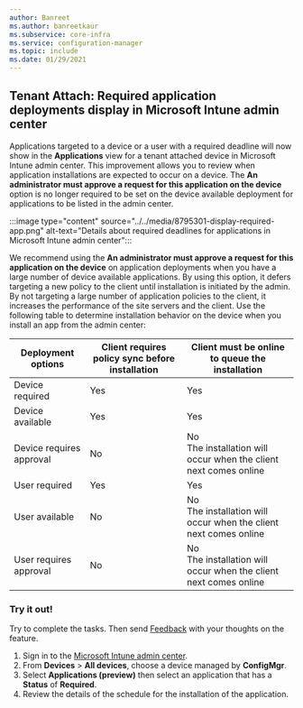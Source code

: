 ```yaml
---
author: Banreet
ms.author: banreetkaur
ms.subservice: core-infra
ms.service: configuration-manager
ms.topic: include
ms.date: 01/29/2021
---
```

## <a name="bkmk_apps"></a> Tenant Attach: Required application deployments display in Microsoft Intune admin center
<!--8795301-->
Applications targeted to a device or a user with a required deadline will now show in the **Applications** view for a tenant attached device in Microsoft Intune admin center. This improvement allows you to review when application installations are expected to occur on a device. The **An administrator must approve a request for this application on the device** option is no longer required to be set on the device available deployment for applications to be listed in the admin center.

:::image type="content" source="../../media/8795301-display-required-app.png" alt-text="Details about required deadlines for applications in Microsoft Intune admin center":::

We recommend using the **An administrator must approve a request for this application on the device** on application deployments when you have a large number of device available applications. By using this option, it defers targeting a new policy to the client until installation is initiated by the admin. By not targeting a large number of application policies to the client, it increases the performance of the site servers and the client. Use the following table to determine installation behavior on the device when you install an app from the admin center:

|Deployment options|Client requires policy sync before installation|Client must be online to queue the installation|
|--|--|--|
|Device required| Yes| Yes|
|Device available| Yes|Yes|
|Device requires approval|No |No </br> The installation will occur when the client next comes online |
|User required|Yes|Yes|
User available|No|No </br> The installation will occur when the client next comes online|
|User requires approval| No|No </br> The installation will occur when the client next comes online|
### Try it out!

Try to complete the tasks. Then send [Feedback](../../../../understand/product-feedback.md) with your thoughts on the feature.

1. Sign in to the [Microsoft Intune admin center](https://go.microsoft.com/fwlink/?linkid=2109431).
1. From **Devices** > **All devices**, choose a device managed by **ConfigMgr**.
1. Select **Applications (preview)** then select an application that has a **Status** of **Required**.
1. Review the details of the schedule for the installation of the application.
